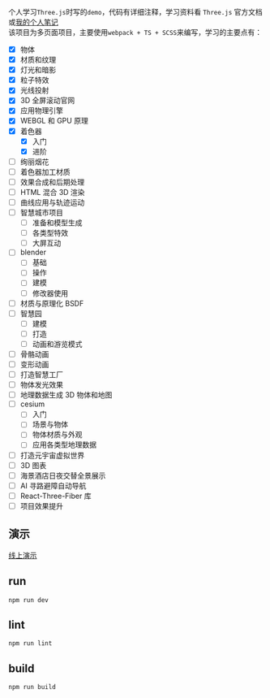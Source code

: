 个人学习`Three.js`时写的`demo`，代码有详细注释，学习资料看 `Three.js` 官方文档或[我的个人笔记](https://emiliazhen.github.io/blog/canvas/threejs/threejs.html)  
该项目为多页面项目，主要使用`webpack + TS + SCSS`来编写，学习的主要点有：

- [x] 物体
- [x] 材质和纹理
- [x] 灯光和暗影
- [x] 粒子特效
- [x] 光线投射
- [x] 3D 全屏滚动官网
- [x] 应用物理引擎
- [x] WEBGL 和 GPU 原理
- [x] 着色器
  - [x] 入门
  - [x] 进阶
- [ ] 绚丽烟花
- [ ] 着色器加工材质
- [ ] 效果合成和后期处理
- [ ] HTML 混合 3D 渲染
- [ ] 曲线应用与轨迹运动
- [ ] 智慧城市项目
  - [ ] 准备和模型生成
  - [ ] 各类型特效
  - [ ] 大屏互动
- [ ] blender
  - [ ] 基础
  - [ ] 操作
  - [ ] 建模
  - [ ] 修改器使用
- [ ] 材质与原理化 BSDF
- [ ] 智慧园
  - [ ] 建模
  - [ ] 打造
  - [ ] 动画和游览模式
- [ ] 骨骼动画
- [ ] 变形动画
- [ ] 打造智慧工厂
- [ ] 物体发光效果
- [ ] 地理数据生成 3D 物体和地图
- [ ] cesium
  - [ ] 入门
  - [ ] 场景与物体
  - [ ] 物体材质与外观
  - [ ] 应用各类型地理数据
- [ ] 打造元宇宙虚拟世界
- [ ] 3D 图表
- [ ] 海景酒店日夜交替全景展示
- [ ] AI 寻路避障自动导航
- [ ] React-Three-Fiber 库
- [ ] 项目效果提升

## 演示

[线上演示](https://emiliazhen.github.io/three_study/index/)

## run

```
npm run dev
```

## lint

```
npm run lint
```

## build

```
npm run build
```
